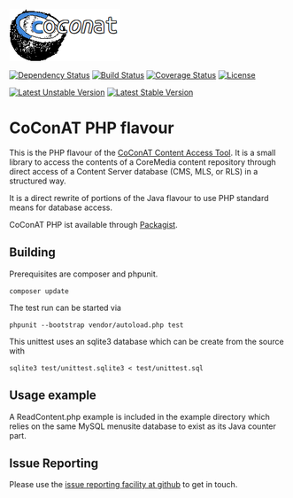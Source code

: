 ![CoConAT](https://raw.githubusercontent.com/mgoellnitz/coconat/master/template/coconat-small.png)

[![Dependency Status](https://www.versioneye.com/user/projects/554fbbfff7db0d2f07000242/badge.svg?style=flat)](https://www.versioneye.com/user/projects/554fbbfff7db0d2f07000242)
[![Build Status](https://travis-ci.org/mgoellnitz/coconat.php.svg?branch=master)](https://travis-ci.org/mgoellnitz/coconat.php)
[![Coverage Status](https://coveralls.io/repos/github/mgoellnitz/coconat.php/badge.svg?branch=master)](https://coveralls.io/github/mgoellnitz/coconat.php?branch=master)
[![License](https://poser.pugx.org/coconat/coconat.php/license)](https://packagist.org/packages/coconat/coconat.php)

[![Latest Unstable Version](https://poser.pugx.org/coconat/coconat.php/v/unstable)](https://packagist.org/packages/coconat/coconat.php)
[![Latest Stable Version](https://poser.pugx.org/coconat/coconat.php/version)](https://packagist.org/packages/coconat/coconat.php)

# CoConAT PHP flavour

This is the PHP flavour of the [CoConAT Content Access Tool](http://mgoellnitz.github.io/coconat/).
It is a small library to access the contents of a CoreMedia content repository through
direct access of a Content Server database (CMS, MLS, or RLS) in a structured way.

It is a direct rewrite of portions of the Java flavour to use PHP standard means
for database access.

CoConAT PHP ist available through [Packagist](https://packagist.org/packages/coconat/coconat-php).

## Building

Prerequisites are composer and phpunit.

```
composer update
```

The test run can be started via

```
phpunit --bootstrap vendor/autoload.php test
```

This unittest uses an sqlite3 database which can be create from the source with

```
sqlite3 test/unittest.sqlite3 < test/unittest.sql
```

## Usage example

A ReadContent.php example is included in the example directory which relies on
the same MySQL menusite database to exist as its Java counter part.

## Issue Reporting

Please use the [issue reporting facility at github](https://github.com/mgoellnitz/coconat.php/issues) 
to get in touch.
